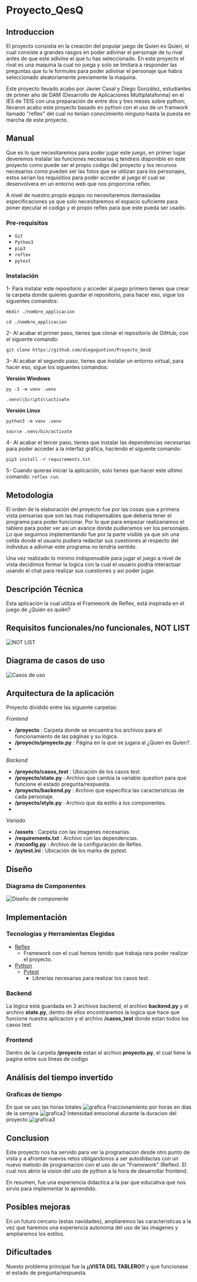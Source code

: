 ﻿# Proyecto_QesQ

## **Introduccion**

 El proyecto consistia en la creación del popular juego de Quien es Quien, el cual consiste a grandes rasgos en poder adivinar el personaje de tu rival antes de que este adivine el que tu has seleccionado. En este proyecto el rival es una maquina la cual no juega y solo se limitara a responder las preguntas que tu le formules para poder adivinar el personaje que habra seleccionado aleatoriamente previamente la maquina.
    
Este proyecto llevado acabo por Javier Casal y Diego González, estudiantes de primer año de DAM (Desarrollo de Aplicaciones Multiplataforma) en el IES de TEIS con una preparación de entre dos y tres meses sobre python; llevaron acabo este proyecto basado en python con el uso de un framwork llamado "reflex" del cual no tenian conocimiento ninguno hasta la puesta en marcha de este proyecto.
    
## **Manual**

Que es lo que necesitaremos para poder jugar este juego, en primer lugar deveremos instalar las funciones necesarias q tendreis disponible en este proyecto como puede ser el propio codigo del proyecto y los recursos necesarios como pueden ser las fotos que se utilizan para los personajes, estos serian los requisitios para poder acceder al juego el cual se desenvolvera en un entorno web que nos proporcina reflex.
    
A nivel de nuestro propio equipo no necesitaremos demasiadas especificaciones ya que solo  necesitaremos el espacio suficiente para poner ejecutar el codigo y el propio reflex para que este pueda ser usado. 


### **Pre-requisitos**
-   `Git`
-   `Python3`
-   `pip3`
-   `reflex`
-   `pytest`



### **Instalación**
1- Para instalar este repositorio y acceder al juego primero tienes que crear la carpeta donde quieres guardar el repositorio, para hacer eso, sigue los siguentes comandos:
```
mkdir ./nombre_applicacion
```
```
cd ./nombre_applicacion
```

2- Al acabar el primer paso, tienes que clonar el repositorio de GitHub, con el siguente comando:
```
git clone https://github.com/diegoguntinn/Proyecto_QesQ
```

3- Al acabar el segundo paso, tienes que instalar un entorno virtual, para hacer eso, sigue los siguentes comandos:


**Versión Windows**
```
py -3 -m venv .venv
```
```
.venv\\Scripts\\activate
```

**Versión Linux**
```
python3 -m venv .venv
```
```
source .venv/bin/activate
```

4- Al acabar el tercer paso, tienes que instalar las dependencias necesarias para poder acceder a la interfaz gráfica, haciendo el siguente comando:
```
pip3 install -r requirements.txt
```

5- Cuando quieras iniciar la aplicación, solo tienes que hacer este ultimo comando: ```reflex run```.
## **Metodologia**

El orden de la elaboración del proyecto fue por las cosas que a primera vista pensarias que son las mas indispensables que deberia tener el programa para poder funcionar. Por lo que para empezar realizariamos el tablero para poder ver asi un avance donde pudieramos ver los personajes. Lo que seguimos implementando fue por la parte visible ya que sin una celda donde el usuario pudiera redactar sus cuestiones al respecto del individuo a adivinar este programa no tendria sentido. 

Una vez realizado lo minimo indispensable para jugar el juego a nivel de vista decidimos formar la logica con la cual el usuario podria interactuar usando el chat para realizar sus cuestiones y asi poder jugar. 


    
## **Descripción Técnica**
Esta aplicación la cual utiliza el Framework de Reflex, está inspirada en el juego de ¿Quién es quién?
## **Requisitos funcionales/no funcionales, NOT LIST**
![NOT LIST](assets/notlist.png)
## **Diagrama de casos de uso**
![Casos de uso](assets/diagrama.png)

## **Arquitectura de la aplicación**
Proyecto dividido entre las siguente carpetas:

*Frontend*
- **/proyecto** : Carpeta donde se encuentra los archivos para el funcionamiento de las páginas y su lógica.
- **/proyecto/proyecto.py** : Página en la que se jugara al ¿Quien es Quien?.
- 
*Backend*
- **/proyecto/casos_test** : Ubicación de los casos test.
- **/proyecto/state.py** : Archivo que cambia la variable question para que funcione el estado pregunta/respuesta.
- **/proyecto/backend.py** : Archivo que especifica las caracteristicas de cada personaje.
- **/proyecto/style.py** : Archivo que da estilo a los componentes.
- 
*Variado*
- **/assets** : Carpeta con las imagenes necesarias.
- **/requirements.txt** : Archivo con las dependencias.
- **/rxconfig.py** : Archivo de la configuración de Reflex.
- **/pytest.ini** : Ubicación de los marks de pytest.

## **Diseño**
### **Diagrama de Componentes**
![Diseño de componente](assets/component_componentes.png)

## **Implementación**
### **Tecnologías y Herramientas Elegidas**
- [Reflex](https://reflex.dev/)
    - Framework con el cual hemos tenido que trabaja rara poder realizar el proyecto.
- [Python](https://www.python.org/)
    - [Pytest](https://docs.pytest.org/en/stable/) 
        - Librerías necesarias para realizar los casos test.

### **Backend**
La lógica está guardada en 3 archivos backend, el archivo **backend.py** y el archivo **state.py**, dentro de ellos encontraremos la logica que hace que funcione nuestra aplicacion y el archivo **/casos_test** donde estan todos los casos test.

### **Frontend**
Dentro de la carpeta **/proyecto** estan el archivo **proyecto.py**, el cual tiene la pagina entre sus lineas de codigo


## **Análisis del tiempo invertido**
### **Graficas de tiempo**
En que se uso las horas totales
![grafica](assets/grafica.png)
Fraccionamiento por horas en dias de la semana
![grafica2](assets/grafica2.png)
Intensidad emocional durante la duracion del proyecto
![grafica3](assets/grafica3.png)

## **Conclusion**
Este proyecto nos ha servido para ver la programacion desde otro punto de vista y a afrontar nuevos retos obligandonos a ser autodidactas con un nuevo metodo de programacion con el uso de un "Framework" (Reflex). El cual nos abrio la vision del uso de python a la hora de desarrollar frontend.

En resumen, fue una experiencia didactica a la par que educativa que nos sirvio para implementar lo aprendido.
## **Posibles mejoras**
En un futuro cercano (estas navidades), ampliaremos las caracteristicas a la vez que haremos una experiencia autonoma del uso de las imagenes y ampliaremos los estilos.
## **Dificultades**
Nuesto problema principal fue la **¡¡VISTA DEL TABLERO!!** y que funcionase el estado de pregunta/respuesta.
